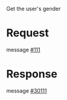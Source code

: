 Get the user's gender

# Request
message [#111](../../../proto/README.md#action_111)

# Response
message [#30111](../../../proto/README.md#action_30111)